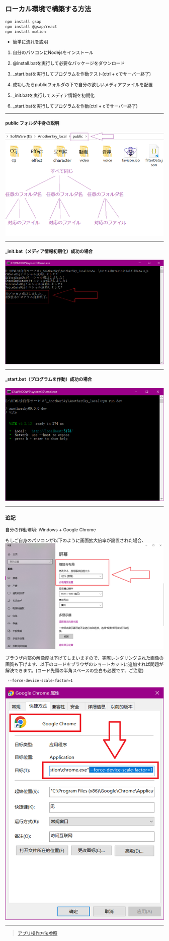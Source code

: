 ## ローカル環境で構築する方法

```
npm install gsap
npm install @gsap/react
npm install motion
```

- 簡単に流れを説明
1. 自分のパソコンにNodejsをインストール

2. @install.batを実行して必要なパッケージをダウンロード

3. _start.batを実行してプログラムを作動テスト(ctrl + cでサーバー終了)

4. 成功したらpublicフォルダの下で自分の欲しいメディアファイルを配置

5. _init.batを実行してメディア情報を初期化

6. _start.batを実行してプログラムを作動(ctrl + cでサーバー終了)

***
#### public フォルダ中身の説明
![配置説明](./README/ファイル構造.png)

***
#### _init.bat（メディア情報初期化）成功の場合
![配置説明](./README/初期化.png)

***
#### _start.bat（プログラムを作動）成功の場合
![配置説明](./README/作動成功.png)

***
### 追記
自分の作動環境: Windows + Google Chrome

もしご自身のパソコンが以下のように画面拡大倍率が設置された場合、
![DPI](./README/DPI.png)

ブラウザ内部の解像度は下げてしまいますので、実際レンダリングされた画像の画質も下げます、以下のコードをブラウザのショートカットに追加すれば問題が解決できます。(コード先頭の半角スペースの空白も必要です、ご注意)
```
 --force-device-scale-factor=1
```
![Chrome](./README/Chrome.png)

***
> [アプリ操作方法参照](https://github.com/Gladiale/AnotherSky_Web)

